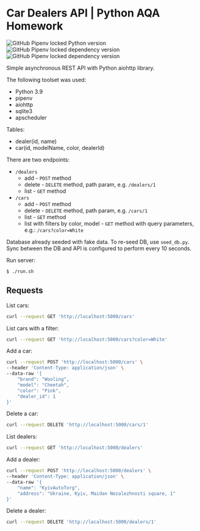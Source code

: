 # Car Dealers API | Python AQA Homework
![GitHub Pipenv locked Python version](https://img.shields.io/github/pipenv/locked/python-version/ydanchen/cardealer-aiohttp) 
![GitHub Pipenv locked dependency version](https://img.shields.io/github/pipenv/locked/dependency-version/ydanchen/cardealer-aiohttp/aiohttp)
![GitHub Pipenv locked dependency version](https://img.shields.io/github/pipenv/locked/dependency-version/ydanchen/cardealer-aiohttp/apscheduler)


Simple asynchronous REST API with Python aiohttp library.

The following toolset was used:
* Python 3.9
* pipenv
* aiohttp
* sqlite3
* apscheduler

Tables:
* dealer(id, name)
* car(id, modelName, color, dealerId)

There are two endpoints:
* `/dealers`
    * add - `POST` method
    * delete - `DELETE` method, path param, e.g. `/dealers/1`
    * list - `GET` method
* `/cars`
    * add - `POST` method
    * delete - `DELETE` method, path param, e.g. `/cars/1`
    * list - `GET` method
    * list with filters by color, model - `GET` method with query parameters, e.g.: `/cars?color=White`

Database already seeded with fake data. To re-seed DB, use `seed_db.py`. Sync between the DB and API is configured
to perform every 10 seconds.

Run server:
```bash
$ ./run.sh
```

## Requests
List cars:
```bash
curl --request GET 'http://localhost:5000/cars'
```
List cars with a filter:
```bash
curl --request GET 'http://localhost:5000/cars?color=White'
```
Add a car:
```bash
curl --request POST 'http://localhost:5000/cars' \
--header 'Content-Type: application/json' \
--data-raw '{
    "brand": "Wooling",
    "model": "Cheetah",
    "color": "Pink",
    "dealer_id": 1
}'
```
Delete a car:
```bash
curl --request DELETE 'http://localhost:5000/cars/1'
```
List dealers:
```bash
curl --request GET 'http://localhost:5000/dealers'
```
Add a dealer:
```bash
curl --request POST 'http://localhost:5000/dealers' \
--header 'Content-Type: application/json' \
--data-raw '{
    "name": "KyivAutoTorg",
    "address": "Ukraine, Kyiv, Maidan Nezalezhnosti square, 1"
}'
```
Delete a dealer:
```bash
curl --request DELETE 'http://localhost:5000/dealers/1'
```
